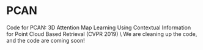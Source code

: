 # PCAN
Code for PCAN: 3D Attention Map Learning Using Contextual Information for Point Cloud Based Retrieval (CVPR 2019)
\\
We are cleaning up the code, and the code are coming soon!
